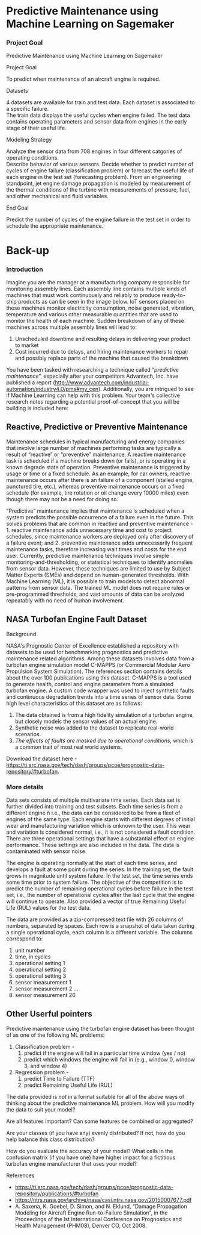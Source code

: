 # Predictive Maintenance using Machine Learning on Sagemaker

### Project Goal

Predictive Maintenance using Machine Learning on Sagemaker

Project Goal
 
To predict when maintenance of an aircraft engine is required. 

Datasets 

4 datasets are available for train and test data. 
Each dataset is associated to a specific failure.  
The train data displays the useful cycles when engine failed. 
The test data contains operating parameters and sensor data from engines in the early stage of their useful life.  

Modeling Strategy 

Analyze the sensor data from 708 engines in four different catgories of operating conditions.  
Describe behavior of various sensors. 
Decide whether to predict number of cycles of engine failure (classification problem) or forecast the useful life of each engine in the test set (forecasting problem). 
From an engineering standpoint, jet engine damage propagation is modeled by measurement of the thermal conditions of the turbine with measurements of pressure, fuel, and other mechanical and fluid variables.    

End Goal

Predict the number of cycles of the engine failure in the test set in order to schedule the appropriate maintenance. 






# Back-up


### Introduction

Imagine you are the manager at a manufacturing company responsible for monitoring assembly lines. Each assembly line contains multiple kinds of machines that must work continuously and reliably to produce ready-to-ship products as can be seen in the image below. IoT sensors placed on these machines monitor electricity consumption, noise generated, vibration, temperature and various other measurable quantities that are used to monitor the health of each machine. Sudden breakdown of any of these machines across multiple assembly lines will lead to:

1. Unscheduled downtime and resulting delays in delivering your product to market
2. Cost incurred due to delays, and hiring maintenance workers to repair and possibly replace parts of the machine that caused the breakdown

You have been tasked with researching a technique called “*predictive maintenance*”, especially after your competitors Advantech, Inc. have published a report (http://www.advantech.com/industrial-automation/industry4.0/pms#my_cen). Additionally, you are intrigued to see if Machine Learning can help with this problem. Your team's collective research notes regarding a potential proof-of-concept that you will be building is included here:  

## Reactive, Predictive or Preventive Maintenance

Maintenance schedules in typical manufacturing and energy companies that involve large number of machines performing tasks are typically a result of “reactive” or “preventive” maintenance. A reactive maintenance task is scheduled if a machine breaks down (or fails), or is operating in a known degrade state of operation. Preventive maintenance is triggered by usage or time or a fixed schedule. As an example, for car owners, reactive maintenance occurs after there is an failure of a component (stalled engine, punctured tire, etc.), whereas preventive maintenance occurs on a fixed schedule (for example, tire rotation or oil change every 10000 miles) even though there may not be a need for doing so.

“Predictive” maintenance implies that maintenance is scheduled when a system predicts the possible occurrence of a failure even in the future. This solves problems that are common in reactive and preventive maintenance - 1. reactive maintenance adds unnecessary time and cost to project schedules, since maintenance workers are deployed only after discovery of a failure event; and 2. preventive maintenance adds unnecessarily frequent maintenance tasks, therefore increasing wait times and costs for the end user. Currently, predictive maintenance techniques involve simple monitoring-and-thresholding, or statistical techniques to identify anomalies from sensor data. However, these techniques are limited to use by Subject Matter Experts (SMEs) and depend on human-generated thresholds. With Machine Learning (ML), it is possible to train models to detect abnormal patterns from sensor data. The trained ML model does not require rules or pre-programmed thresholds, and vast amounts of data can be analyzed repeatably with no need of human involvement. 

## NASA Turbofan Engine Fault Dataset

Background

NASA's Prognostic Center of Excellence established a repository with datasets to be used for benchmarking prognostics and predictive maintenance related algorithms. Among these datasets involves data from a turbofan engine simulation model C-MAPPS (or Commercial Modular Aero Propulsion System Simulation). The references section contains details about the over 100 publications using this dataset. C-MAPPS is a tool used to generate health, control and engine parameters from a simulated turbofan engine. A custom code wrapper was used to inject synthetic faults and continuous degradation trends into a time series of sensor data. Some high level characteristics of this dataset are as follows:

1. The data obtained is from a high fidelity simulation of a turbofan engine, but closely models the sensor values of an actual engine.
2. Synthetic noise was added to the dataset to replicate real-world scenarios.
3. _The effects of faults are masked due to operational conditions_, which is a common trait of most real world systems.

Download the dataset here - https://ti.arc.nasa.gov/tech/dash/groups/pcoe/prognostic-data-repository/#turbofan.


### More details

Data sets consists of multiple multivariate time series. Each data set is further divided into training and test subsets. Each time series is from a different engine ñ i.e., the data can be considered to be from a fleet of engines of the same type. Each engine starts with different degrees of initial wear and manufacturing variation which is unknown to the user. This wear and variation is considered normal, i.e., it is not considered a fault condition. There are three operational settings that have a substantial effect on engine performance. These settings are also included in the data. The data is contaminated with sensor noise.

The engine is operating normally at the start of each time series, and develops a fault at some point during the series. In the training set, the fault grows in magnitude until system failure. In the test set, the time series ends some time prior to system failure. The objective of the competition is to predict the number of remaining operational cycles before failure in the test set, i.e., the number of operational cycles after the last cycle that the engine will continue to operate. Also provided a vector of true Remaining Useful Life (RUL) values for the test data.

The data are provided as a zip-compressed text file with 26 columns of numbers, separated by spaces. Each row is a snapshot of data taken during a single operational cycle, each column is a different variable. The columns correspond to:
1) unit number
2) time, in cycles
3) operational setting 1
4) operational setting 2
5) operational setting 3
6) sensor measurement 1
7) sensor measurement 2
...
26) sensor measurement 26

## Other Userful pointers

Predictive maintenance using the turbofan engine dataset has been thought of as one of the following ML problems:

1. Classification problem - 
    1. predict if the engine will fail in a particular time window (yes / no)
    2. predict which windows the engine will fail in (e.g., window 0, window 3, and window 4)
2. Regression problem - 
    1. predict Time to Failure (TTF)
    2. predict Remaining Useful Life (RUL)

The data provided is _not_ in a format suitable for all of the above ways of thinking about the predictive maintenance ML problem. How will you modify the data to suit your model?

Are all features important? Can some features be combined or aggregated? 

Are your classes (if you have any) evenly distributed? If not, how do you help balance this class distribution?
  
How do you evaluate the accuracy of your model? What cells in the confusion matrix (if you have one) have higher impact for a fictitious turbofan engine manufacturer that uses your model? 


References
* https://ti.arc.nasa.gov/tech/dash/groups/pcoe/prognostic-data-repository/publications/#turbofan
* https://ntrs.nasa.gov/archive/nasa/casi.ntrs.nasa.gov/20150007677.pdf
* A. Saxena, K. Goebel, D. Simon, and N. Eklund, “Damage Propagation Modeling for Aircraft Engine Run-to-Failure Simulation”, in the Proceedings of the Ist International Conference on Prognostics and Health Management (PHM08), Denver CO, Oct 2008.
